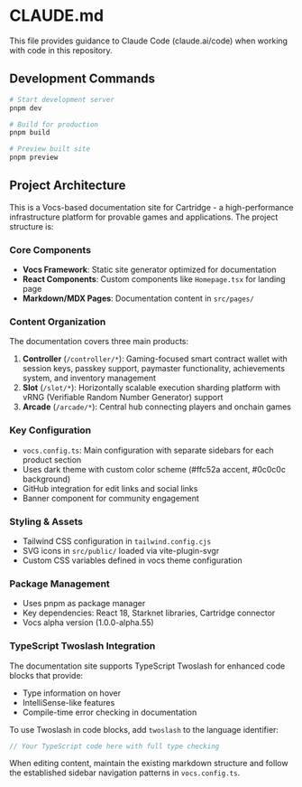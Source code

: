 # CLAUDE.md

This file provides guidance to Claude Code (claude.ai/code) when working with code in this repository.

## Development Commands

```bash
# Start development server
pnpm dev

# Build for production
pnpm build

# Preview built site
pnpm preview
```

## Project Architecture

This is a Vocs-based documentation site for Cartridge - a high-performance infrastructure platform for provable games and applications. The project structure is:

### Core Components
- **Vocs Framework**: Static site generator optimized for documentation
- **React Components**: Custom components like `Homepage.tsx` for landing page
- **Markdown/MDX Pages**: Documentation content in `src/pages/`

### Content Organization
The documentation covers three main products:

1. **Controller** (`/controller/*`): Gaming-focused smart contract wallet with session keys, passkey support, paymaster functionality, achievements system, and inventory management
2. **Slot** (`/slot/*`): Horizontally scalable execution sharding platform with vRNG (Verifiable Random Number Generator) support
3. **Arcade** (`/arcade/*`): Central hub connecting players and onchain games

### Key Configuration
- `vocs.config.ts`: Main configuration with separate sidebars for each product section
- Uses dark theme with custom color scheme (#ffc52a accent, #0c0c0c background)
- GitHub integration for edit links and social links
- Banner component for community engagement

### Styling & Assets
- Tailwind CSS configuration in `tailwind.config.cjs`
- SVG icons in `src/public/` loaded via vite-plugin-svgr
- Custom CSS variables defined in vocs theme configuration

### Package Management
- Uses pnpm as package manager
- Key dependencies: React 18, Starknet libraries, Cartridge connector
- Vocs alpha version (1.0.0-alpha.55)

### TypeScript Twoslash Integration
The documentation site supports TypeScript Twoslash for enhanced code blocks that provide:
- Type information on hover
- IntelliSense-like features
- Compile-time error checking in documentation

To use Twoslash in code blocks, add `twoslash` to the language identifier:
```typescript twoslash
// Your TypeScript code here with full type checking
```

When editing content, maintain the existing markdown structure and follow the established sidebar navigation patterns in `vocs.config.ts`.
